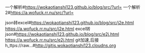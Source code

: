 一个解析#https://wokaotianshi123.github.io/blog/src/?url=
一个解析2#https://a.wofuck.rr.nu/src/?url=

json转excel#https://wokaotianshi123.github.io/blog/src/j2e.html
https://a.wofuck.rr.nu/src/j2e.html
excel转json#https://wokaotianshi123.github.io/blog/src/e2j.html
https://a.wofuck.rr.nu/src/e2j.html
git加速,后接h_ttps://raw...#http://gitjs.wokaotianshi123.cloudns.org
